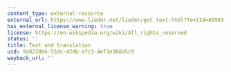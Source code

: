 ```yaml
---
content_type: external-resource
external_url: https://www.lieder.net/lieder/get_text.html?TextId=89583
has_external_license_warning: true
license: https://en.wikipedia.org/wiki/All_rights_reserved
status: ''
title: Text and translation
uid: 9a8220b6-55dc-42db-afc3-4ef3e308a5c9
wayback_url: ''
---
```


